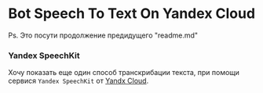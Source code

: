 # Bot Speech To Text On Yandex Cloud

Ps. Это посути продолжение предидущего "readme.md"

### Yandex SpeechKit

Хочу показать еще один способ транскрибации текста, при помощи сервися `Yandex SpeechKit` от [Yandx Cloud](https://cloud.yandex.ru/ru/).